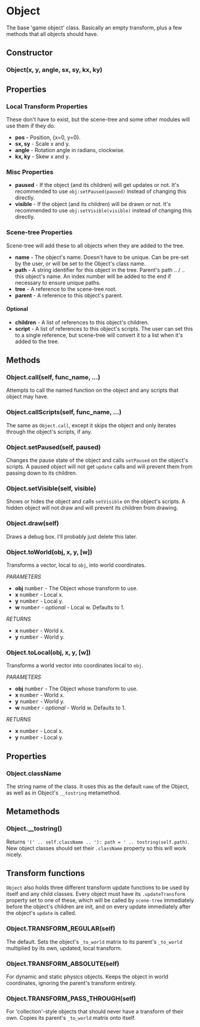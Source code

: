 Object
======

The base 'game object' class. Basically an empty transform, plus a few methods that all objects should have.

Constructor
-----------

### Object(x, y, angle, sx, sy, kx, ky)

Properties
----------

### Local Transform Properties
These don't have to exist, but the scene-tree and some other modules will use them if they do.
* **pos** - Position, {x=0, y=0}.
* **sx, sy** - Scale x and y.
* **angle** - Rotation angle in radians, clockwise.
* **kx, ky** - Skew x and y.

### Misc Properties
* **paused** - If the object (and its children) will get updates or not. It's recommended to use `obj:setPaused(paused)` instead of changing this directly. 
* **visible** - If the object (and its children) will be drawn or not. It's recommended to use `obj:setVisible(visible)` instead of changing this directly.

### Scene-tree Properties
Scene-tree will add these to all objects when they are added to the tree.
* **name** - The object's name. Doesn't have to be unique. Can be pre-set by the user, or will be set to the Object's class name.
* **path** - A string identifier for this object in the tree. Parent's path .. / .. this object's name. An index number will be added to the end if necessary to ensure unique paths.
* **tree** - A reference to the scene-tree root.
* **parent** - A reference to this object's parent.

#### Optional
 * **children** - A list of references to this object's children.
 * **script** - A list of references to this object's scripts. The user can set this to a single reference, but scene-tree will convert it to a list when it's added to the tree.

Methods
-------

### Object.call(self, func_name, ...)
Attempts to call the named function on the object and any scripts that object may have.

### Object.callScripts(self, func_name, ...)
The same as `Object.call`, except it skips the object and only iterates through the object's scripts, if any.

### Object.setPaused(self, paused)
Changes the pause state of the object and calls `setPaused` on the object's scripts. A paused object will not get `update` calls and will prevent them from passing down to its children.

### Object.setVisible(self, visible)
Shows or hides the object and calls `setVisible` on the object's scripts. A hidden object will not draw and will prevent its children from drawing.

### Object.draw(self)
Draws a debug box. I'll probably just delete this later.

### Object.toWorld(obj, x, y, [w])
Transforms a vector, local to `obj`, into world coordinates.

_PARAMETERS_
* __obj__ <kbd>number</kbd> - The Object whose transform to use.
* __x__ <kbd>number</kbd> - Local x.
* __y__ <kbd>number</kbd> - Local y.
* __w__ <kbd>number</kbd> - _optional_ - Local w. Defaults to 1.

_RETURNS_
* __x__ <kbd>number</kbd> - World x.
* __y__ <kbd>number</kbd> - World y.

### Object.toLocal(obj, x, y, [w])
Transforms a world vector into coordinates local to `obj`.

_PARAMETERS_
* __obj__ <kbd>number</kbd> - The Object whose transform to use.
* __x__ <kbd>number</kbd> - World x.
* __y__ <kbd>number</kbd> - World y.
* __w__ <kbd>number</kbd> - _optional_ - World w. Defaults to 1.

_RETURNS_
* __x__ <kbd>number</kbd> - Local x.
* __y__ <kbd>number</kbd> - Local y.

Properties
----------

### Object.className
The string name of the class. It uses this as the default `name` of the Object, as well as in Object's `__tostring` metamethod.

Metamethods
-----------

### Object.__tostring()
Returns `'(' .. self.className .. '): path = ' .. tostring(self.path)`. New object classes should set their `.className` property so this will work nicely.

Transform functions
-------------------
`Object` also holds three different transform update functions to be used by itself and any child classes. Every object must have its `.updateTransform` property set to one of these, which will be called by `scene-tree` immediately before the object's children are init, and on every update immediately after the object's `update` is called.

### Object.TRANSFORM_REGULAR(self)
The default. Sets the object's `_to_world` matrix to its parent's `_to_world` multiplied by its own, updated, local transform.

### Object.TRANSFORM_ABSOLUTE(self)
For dynamic and static physics objects. Keeps the object in world coordinates, ignoring the parent's transform entirely.

### Object.TRANSFORM_PASS_THROUGH(self)
For 'collection'-style objects that should never have a transform of their own. Copies its parent's `_to_world` matrix onto itself.
